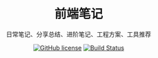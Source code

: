 <h1 align="center">前端笔记</h1>

<div align="center">
    日常笔记、分享总结、进阶笔记、工程方案、工具推荐

[![GitHub license](https://img.shields.io/badge/license-MIT-blue.svg)](https://github.com/simonwong/front-end-notes/blob/master/LICENSE) [![Build Status](https://travis-ci.org/simonwong/front-end-notes.svg?branch=master)](https://travis-ci.org/simonwong/front-end-notes)
</div>
